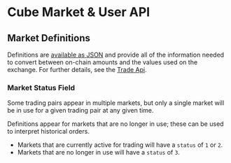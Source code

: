# Cube Market & User API

## Market Definitions

Definitions are [available as JSON](https://api.cube.exchange/ir/v0/markets)
and provide all of the information needed to convert between on-chain amounts
and the values used on the exchange.  For further details, see the [Trade Api](trade_api.md).

### Market Status Field

Some trading pairs appear in multiple markets,
but only a single market will be in use
for a given trading pair at any given time.

Definitions appear for markets that are no longer in use; these can be used to interpret historical orders.

- Markets that are currently active for trading will have a `status` of `1` or `2`.
- Markets that are no longer in use will have a `status` of `3`.
